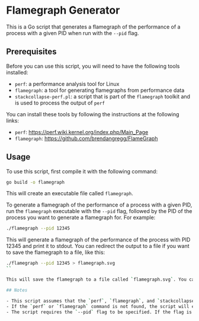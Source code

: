 # Flamegraph Generator

This is a Go script that generates a flamegraph of the performance of a process with a given PID when run with the `--pid` flag.

## Prerequisites

Before you can use this script, you will need to have the following tools installed:

- `perf`: a performance analysis tool for Linux
- `flamegraph`: a tool for generating flamegraphs from performance data
- `stackcollapse-perf.pl`: a script that is part of the `flamegraph` toolkit and is used to process the output of `perf`

You can install these tools by following the instructions at the following links:

- `perf`: https://perf.wiki.kernel.org/index.php/Main_Page
- `flamegraph`: https://github.com/brendangregg/FlameGraph

## Usage

To use this script, first compile it with the following command:

```sh
go build -o flamegraph
```

This will create an executable file called `flamegraph`.

To generate a flamegraph of the performance of a process with a given PID, run the `flamegraph` executable with the `--pid` flag, followed by the PID of the process you want to generate a flamegraph for. For example:

```sh
./flamegraph --pid 12345
```

This will generate a flamegraph of the performance of the process with PID 12345 and print it to stdout. You can redirect the output to a file if you want to save the flamegraph to a file, like this:

```sh
./flamegraph --pid 12345 > flamegraph.svg
``

This will save the flamegraph to a file called `flamegraph.svg`. You can then open the file in a web browser or a viewer to view the flamegraph.

## Notes

- This script assumes that the `perf`, `flamegraph`, and `stackcollapse-perf.pl` tools are in the PATH.
- If the `perf` or `flamegraph` command is not found, the script will exit with an error message indicating that the command was not found.
- The script requires the `--pid` flag to be specified. If the flag is not provided, the script will exit with an error message.
